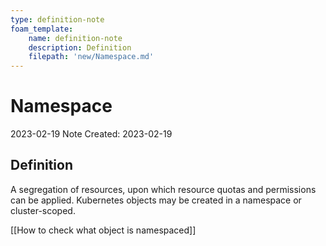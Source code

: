 ```yaml
---
type: definition-note
foam_template:
    name: definition-note
    description: Definition
    filepath: 'new/Namespace.md'
---
```

# Namespace
2023-02-19
Note Created: 2023-02-19

## Definition

A segregation of resources, upon which resource quotas and permissions
can be applied. Kubernetes objects may be created in a namespace or
cluster-scoped.

[[How to check what object is namespaced]]